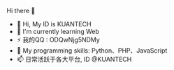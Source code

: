  Hi there 👋

<!--
**KUANTECHSEC/KUANTECHSEC** is a ✨ _special_ ✨ repository because its `README.md` (this file) appears on your GitHub profile.

Here are some ideas to get you started:
- 🔭 I’m currently working on ...
- 🌱 I’m currently learning ...
- 👯 I’m looking to collaborate on ...
- 🤔 I’m looking for help with ...
- 💬 Ask me about ...
- 📫 How to reach me: ...
- 😄 Pronouns: ...
- ⚡ Fun fact: ...
- 👀 I'm good at 红蓝攻防和渗透测试
-->
- 👋 Hi, My ID is KUANTECH
- 🌱 I'm currently learning Web
- ⚡ 我的QQ : ODQwNjg5NDMy
- 💞️ My programming skills: Python、PHP、JavaScript
- 📫 日常活跃于各大平台, ID @KUANTECH

